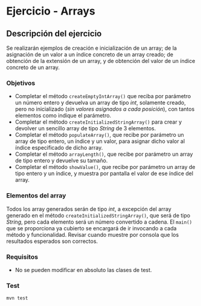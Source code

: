 # Ejercicio - Arrays
## Descripción del ejercicio
Se realizarán ejemplos de creación e inicialización de un array; de la asignación de un valor a un índice concreto de un array creado; de 
obtención de la extensión de un array, y de obtención del valor de un índice concreto de un array.

### Objetivos
* Completar el método ``createEmptyIntArray()`` que reciba por parámetro un número entero y devuelva un array de tipo *int*, solamente 
  creado, pero no inicializado (*sin valores asignados a cada posición*), con tantos elementos como indique el parámetro.
* Completar el método ``createInitializedStringArray()``  para crear y devolver un sencillo array de tipo *String* de 3 elementos.
* Completar el método ``populateArray()``, que recibe por parámetro un array de tipo entero, un índice y un valor, para asignar dicho valor 
  al índice especificado de dicho array.
* Completar el método ``arrayLength()``, que recibe por parámetro un array de tipo entero y devuelve su tamaño.
* Completar el método ``showValue()``, que recibe por parámetro un array de tipo entero y un índice, y muestra por pantalla el valor de ese 
  índice del array.

### Elementos del array
Todos los array generados serán de tipo *int*, a excepción del array generado en el método ``createInitializedStringArray()``, que será 
de tipo *String*, pero cada elemento será un número convertido a cadena.
El ``main()`` que se proporciona ya cubierto se encargará de ir invocando a cada método y funcionalidad. Revisar cuando muestre por consola 
que los resultados esperados son correctos. 

### Requisitos
* No se pueden modificar en absoluto las clases de test.

### Test

```
mvn test
```
